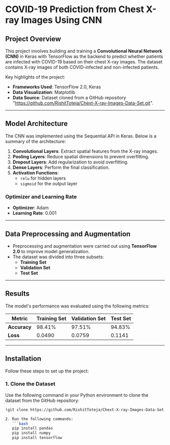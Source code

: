 # COVID-19 Prediction from Chest X-ray Images Using CNN

## Project Overview
This project involves building and training a **Convolutional Neural Network (CNN)** in Keras with TensorFlow as the backend to predict whether patients are infected with COVID-19 based on their chest X-ray images. The dataset contains X-ray images of both COVID-infected and non-infected patients.

Key highlights of the project:
- **Frameworks Used**: TensorFlow 2.0, Keras
- **Data Visualization**: Matplotlib
- **Data Source**: Dataset cloned from a GitHub repository "https://github.com/RishitToteja/Chext-X-ray-Images-Data-Set.git".


---

## Model Architecture
The CNN was implemented using the Sequential API in Keras. Below is a summary of the architecture:
1. **Convolutional Layers**: Extract spatial features from the X-ray images.
2. **Pooling Layers**: Reduce spatial dimensions to prevent overfitting.
3. **Dropout Layers**: Add regularization to avoid overfitting.
4. **Dense Layers**: Perform the final classification.
5. **Activation Functions**:
   - `relu` for hidden layers
   - `sigmoid` for the output layer

### Optimizer and Learning Rate
- **Optimizer**: Adam
- **Learning Rate**: 0.001

---

## Data Preprocessing and Augmentation
- Preprocessing and augmentation were carried out using **TensorFlow 2.0** to improve model generalization.
- The dataset was divided into three subsets:
  - **Training Set**
  - **Validation Set**
  - **Test Set**

---

## Results
The model's performance was evaluated using the following metrics:

| Metric                  | Training Set | Validation Set | Test Set |
|-------------------------|--------------|----------------|----------|
| **Accuracy**            | 98.41%      | 97.51%         | 94.83%   |
| **Loss**                | 0.0490      | 0.0759         | 0.1141   |

---

## Installation
Follow these steps to set up the project:

### 1. Clone the Dataset
Use the following command in your Python environment to clone the dataset from the GitHub repository:
```bash
!git clone https://github.com/RishitToteja/Chext-X-ray-Images-Data-Set.git

2. Run the following commands:
   ```bash
   pip install pandas
   pip install numpy
   pip install tensorflow

